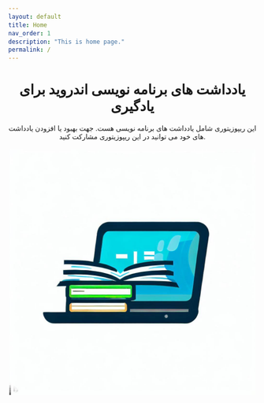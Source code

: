 ```yaml
---
layout: default
title: Home
nav_order: 1
description: "This is home page."
permalink: /
---
```


<div align="center">
<h1>یادداشت های برنامه نویسی اندروید برای یادگیری</h1>
این ریپوزیتوری شامل یادداشت های برنامه نویسی هست. جهت بهبود یا افزودن یادداشت های خود می توانید در این ریپوزیتوری مشارکت کنید.
</div>
 <br/>
<div align="center">
<img width="500" height="500" src="https://github.com/Developers0101/notes-android-course/blob/develop/images/home/home.jpg" alt="A image">
</div>



